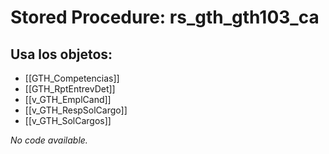 # Stored Procedure: rs_gth_gth103_ca

## Usa los objetos:
- [[GTH_Competencias]]
- [[GTH_RptEntrevDet]]
- [[v_GTH_EmplCand]]
- [[v_GTH_RespSolCargo]]
- [[v_GTH_SolCargos]]

*No code available.*
